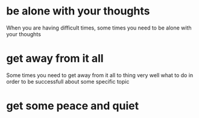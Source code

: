 # be alone with your thoughts

When you are having difficult times, some times you need to be alone with your thoughts

# get away from it all

Some times you need to get away from it all to thing very well what to do in order to be successfull about some specific topic

# get some peace and quiet 